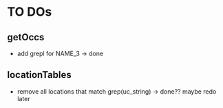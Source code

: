 # TO DOs

## getOccs

- add grepl for NAME_3 -> done

## locationTables

- remove all locations that match grep(uc_string) -> done?? maybe redo later
